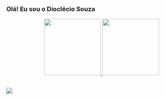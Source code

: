 ### Olá! Eu sou o Dioclécio Souza

<div align="center">
  <a href="https://github.com/dioclecio-souza">
  <img height="150em" src="https://github-readme-stats.vercel.app/api?username=dioclecio-souza&show_icons=true&theme=omni&include_all_commits=true&count_private=true"/>
  <img height="150em" src="https://github-readme-stats.vercel.app/api/top-langs/?username=dioclecio-souza&layout=compact&langs_count=7&theme=omni"/>
</div>
  
  ##
  
<div> 
  <a href="https://www.linkedin.com/in/dioclecio-souza/" target="_blank"><img src="https://img.shields.io/badge/-LinkedIn-%230077B5?style=for-the-badge&logo=linkedin&logoColor=white" target="_blank"></a> 
</div>

